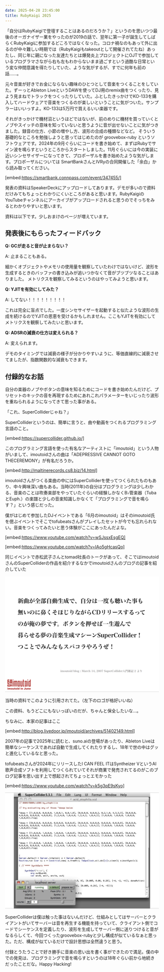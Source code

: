 ```yaml
---
date: 2025-04-28 23:45:00
title: RubyKaigi 2025
---
```


「自分はRubyKaigiで登壇することはあるのだろうか？」というのを思いつつ最後のオーガナイザー業をやったのが2019の話で、翌年に第一子が誕生してしばらくRubyKaigiに参加するどころではなくなった。コロナ禍なのもあって外に出るのが中々難しい時期では（RubyKaigiもtakeoutとして開催されてたね）あったし、同じ年に親になった友達たちとは爆発炎上プロジェクトにOJTで参加しているプログラマさながら右も左もわからないまま過ごすという過酷な日常という変な仲間意識を得たりしていた、ような気がするが、すでに何年も前の話......。

元々音楽が好きでお金にならない趣味のひとつとして音楽をつくることをしていた。ずーっとAbleton LiveというDAWを使ってDJ用のremix曲をつくったり、見よう見まねでトラックをつくったりしていた。ふとしたきっかけでKO-133を購入してハードウェアで音楽をつくるのが楽しいということに気がついた。サンプラーはいいっすよ。KO-133は5万円で買えるいい楽器です。

それがきっかけで機材沼というほどではないが、前のめりに機材を買っていくとノブやスイッチの意味を知っていないと思うように音が出せないことに気がつきました。録音の仕方、小節の増やし方、波形の合成の種類などなど。
そういう基礎的なところを勉強しようと思ってはじめたのが groovebox-ruby というソフトウェアです。2024年の9月ぐらいにコードを書き始めて、まずはRubyでサイン波を鳴らすというところからスタートしました。11月ぐらいには今の実装に近いシンセサイザーになってきて、プロポーザルを書き始めたような気がします。プロポーザルについては SmartBankさんとIVRyの合同開催した「余白」から読み取ってください。

[embed:https://smartbank.connpass.com/event/347455/]

発表の資料はSpeakerDeckにアップロードしてあります。デモが多いので資料だけみてもちょっとわかりにくいところがあると思います。RubyKaigiのYouTubeチャンネルにアーカイブがアップロードされると思うのでそっちをみるとわかりやすいと思います。

資料は以下です。少しおまけのページが増えています。

<script defer class="speakerdeck-embed" data-id="eaf0fc068950480ca96a674fe601bc69" data-ratio="1.7777777777777777" src="//speakerdeck.com/assets/embed.js"></script>



## 発表後にもらったフィードバック

__Q: GCが走ると音が止まらない？__

A: 止まることもある。

細かくオブジェクトやメモリの使用量を観察していたわけではないけど、波形を生成するときのバッファの書き込みが追いつかなくて音がブツブツなることはありました。
メトリクスを観察してみるというのはやってみようと思います。

__Q: YJITを有効にしてみた？__

A: してない！！！！！！！！！

これは完全に盲点でした。一度シンセサイザーを起動すると似たような波形の生成を続けるのでYJITの恩恵を受けるかもしれません。ここもYJITを有効にしてメトリクスを観察してみたいと思います。

__Q: ADSRの減衰の仕方は変えられる？__

A: 変えられます。

デモのタイミングでは減衰の様子が分かりやすいように、等価直線的に減衰させてましたが、指数関数的な減衰もできます。


## 付録的なお話

自分の楽器のノブやボタンの意味を知るためにコードを書き始めたんだけど、プリセットのキックの音を再現するためにあれこれパラメーターをいじったり波形を重ねられるようになってきて思った事がある。

「これ、SuperColliderじゃね？」

SuperColliderというのは、簡単に言うと、曲や動画をつくれるプログラミング言語のこと。

[embed:https://supercollider.github.io/]

このプログラミング言語を使った有名なアーティストに「imoutoid」という人物がいまして、imoutoidさんの曲は「ADEPRESSIVE CANNOT GOTO THECEREMONY」が有名だろうか。

[embed:http://maltinerecords.cs8.biz/14.html]

imoutoidさんがつくる楽曲の中にはSuperColliderを使ってつくられたものもあり、中々興味深い曲もある。当時(2011年)の自分はプログラミングは少しわかる、音楽のことは吹奏楽部をやっていたぐらいの経験しかなくB♭管楽器（TubaとEuph.）の楽譜と少しの音楽知識しかなくて「プログラミングで音を鳴らす？」という感じだった。

僕がはじめて参加したDJイベントである「6月のimoutoid」はそのimoutoid氏を偲ぶイベントでそこでtofubeatsさんがプレイしたセットが今でも忘れられない。音楽をつくってみたいと思う体験がここにあったんだよな。

[embed:https://www.youtube.com/watch?v=wSJssxEsgEQ]

[embed:https://www.youtube.com/watch?v=IAo5gHcasQo]

同じイベントで赤松武子さんとtomad社長のトークがあって、そこではimoutoidさんのSuperColliderの作品を紹介するなかでimoutoidさんのブログの記事を紹介していた

![新曲が全部自動生成で、自分は一度も聴いた事も 無いのに鼻くそほじりながらCDリリースするって のが俺の夢です。ボタンを押せば一生遊んで 暮らせる夢の音楽生成マシーンSuperCollider！ つことでみんなもスパコラやろうぜ！](../source/images/articles/2025-04-28-imoutoid.png)

当時の資料でこのように引用されてた。（左下のロゴが格好いいね）

この資料、もうどこにもないっぽいのだが、ちゃんと保全したいな...。

ちなみに、本家の記事はここ

[embed:http://blog.livedoor.jp/imoutoid/archives/51402149.html]

2007年の記事で2025年に読むと、suno.aiの登場があったり、Ableton Liveは簡単なシーケンスであれば自動で生成してくれたりするし、18年で世の中はグッと進化しているなと思った。

tofubeatsさんが2024年にリリースしたI CAN FEEL ITはSyntheizer VというAI歌声合成ソフトを利用してつくられていてそれが商業で発売されてるのがこのブログ記事を思い出す上で想起されてちょっとエモかった

[embed:https://www.youtube.com/watch?v=k5g3pE9sKyo]


![SuperColliderの画面の様子](../source/images/articles/2025-04-28-sc.png)

SuperColliderは僕は触った事はないんだけど、仕組みとしてはサーバーとクライアントがいてサーバーは音を再生する機能を持っていて、クライアント側でコードでシーケンスを定義したり、波形を生成してサーバー側に送りつけると音がなるらしくて、今回つくったgroovebox-rubyと少し構成が似ているなぁと思った。ただ、構成が似ているだけで設計思想は全然違うと思う。

付録とうたうことで好き勝手に音楽の思い出を書く事ができたので満足。僕の中での発見は、プログラミングで音を鳴らすというのは18年ぐらい前から地続きだったことだな。Happy Hacking!
